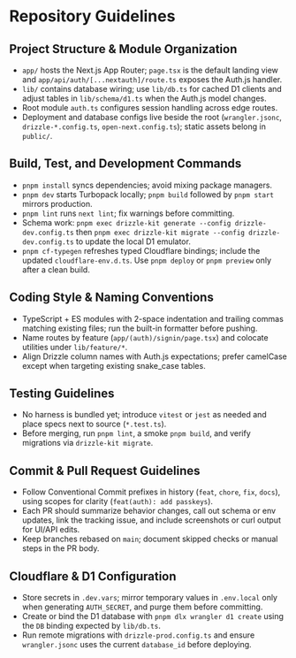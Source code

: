 # Repository Guidelines

## Project Structure & Module Organization
- `app/` hosts the Next.js App Router; `page.tsx` is the default landing view and `app/api/auth/[...nextauth]/route.ts` exposes the Auth.js handler.
- `lib/` contains database wiring; use `lib/db.ts` for cached D1 clients and adjust tables in `lib/schema/d1.ts` when the Auth.js model changes.
- Root module `auth.ts` configures session handling across edge routes.
- Deployment and database configs live beside the root (`wrangler.jsonc`, `drizzle-*.config.ts`, `open-next.config.ts`); static assets belong in `public/`.

## Build, Test, and Development Commands
- `pnpm install` syncs dependencies; avoid mixing package managers.
- `pnpm dev` starts Turbopack locally; `pnpm build` followed by `pnpm start` mirrors production.
- `pnpm lint` runs `next lint`; fix warnings before committing.
- Schema work: `pnpm exec drizzle-kit generate --config drizzle-dev.config.ts` then `pnpm exec drizzle-kit migrate --config drizzle-dev.config.ts` to update the local D1 emulator.
- `pnpm cf-typegen` refreshes typed Cloudflare bindings; include the updated `cloudflare-env.d.ts`. Use `pnpm deploy` or `pnpm preview` only after a clean build.

## Coding Style & Naming Conventions
- TypeScript + ES modules with 2-space indentation and trailing commas matching existing files; run the built-in formatter before pushing.
- Name routes by feature (`app/(auth)/signin/page.tsx`) and colocate utilities under `lib/feature/*`.
- Align Drizzle column names with Auth.js expectations; prefer camelCase except when targeting existing snake_case tables.

## Testing Guidelines
- No harness is bundled yet; introduce `vitest` or `jest` as needed and place specs next to source (`*.test.ts`).
- Before merging, run `pnpm lint`, a smoke `pnpm build`, and verify migrations via `drizzle-kit migrate`.

## Commit & Pull Request Guidelines
- Follow Conventional Commit prefixes in history (`feat`, `chore`, `fix`, `docs`), using scopes for clarity (`feat(auth): add passkeys`).
- Each PR should summarize behavior changes, call out schema or env updates, link the tracking issue, and include screenshots or curl output for UI/API edits.
- Keep branches rebased on `main`; document skipped checks or manual steps in the PR body.

## Cloudflare & D1 Configuration
- Store secrets in `.dev.vars`; mirror temporary values in `.env.local` only when generating `AUTH_SECRET`, and purge them before committing.
- Create or bind the D1 database with `pnpm dlx wrangler d1 create` using the `DB` binding expected by `lib/db.ts`.
- Run remote migrations with `drizzle-prod.config.ts` and ensure `wrangler.jsonc` uses the current `database_id` before deploying.
